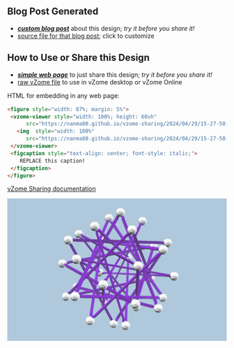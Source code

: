 
## Blog Post Generated

 - [***custom blog post***](<https://nanma80.github.io/vzome-sharing/2024/04/29/10_tangled_purple_triangles-15-27-50.html>) about this design; *try it before you share it!*
 - [source file for that blog post](<https://github.com/nanma80/vzome-sharing/edit/main/_posts/2024-04-29-10_tangled_purple_triangles-15-27-50.md>); click to customize
 


## How to Use or Share this Design

 - [***simple web page***](<https://nanma80.github.io/vzome-sharing/2024/04/29/15-27-50-10_tangled_purple_triangles/>) to just share this design; *try it before you share it!*
 - [raw vZome file](<https://raw.githubusercontent.com/nanma80/vzome-sharing/main/2024/04/29/15-27-50-10_tangled_purple_triangles/10_tangled_purple_triangles.vZome>) to use in vZome desktop or vZome Online
 
 HTML for embedding in any web page:
 ```html
<figure style="width: 87%; margin: 5%">
  <vzome-viewer style="width: 100%; height: 60vh"
       src="https://nanma80.github.io/vzome-sharing/2024/04/29/15-27-50-10_tangled_purple_triangles/10_tangled_purple_triangles.vZome" >
    <img  style="width: 100%"
       src="https://nanma80.github.io/vzome-sharing/2024/04/29/15-27-50-10_tangled_purple_triangles/10_tangled_purple_triangles.png" >
  </vzome-viewer>
  <figcaption style="text-align: center; font-style: italic;">
     REPLACE this caption!
  </figcaption>
</figure>
 ```

[vZome Sharing documentation](https://vzome.github.io/vzome/sharing.html#how-it-works)

![Image](<10_tangled_purple_triangles.png>)

